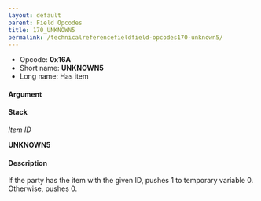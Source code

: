 ```yaml
---
layout: default
parent: Field Opcodes
title: 170_UNKNOWN5
permalink: /technicalreferencefieldfield-opcodes170-unknown5/
---
```


-   Opcode: **0x16A**
-   Short name: **UNKNOWN5**
-   Long name: Has item

#### Argument

#### Stack

  
*Item ID*

**UNKNOWN5**

#### Description

If the party has the item with the given ID, pushes 1 to temporary variable 0. Otherwise, pushes 0.
